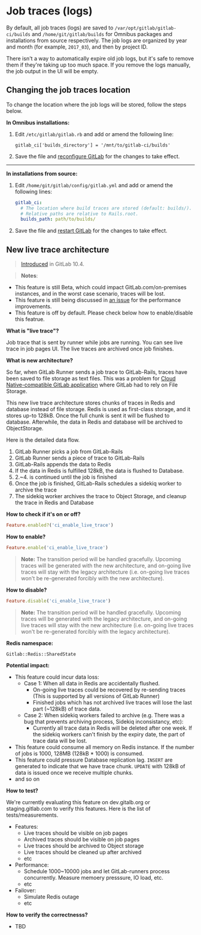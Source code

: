 # Job traces (logs)

By default, all job traces (logs) are saved to `/var/opt/gitlab/gitlab-ci/builds`
and `/home/git/gitlab/builds` for Omnibus packages and installations from source
respectively. The job logs are organized by year and month (for example, `2017_03`),
and then by project ID.

There isn't a way to automatically expire old job logs, but it's safe to remove
them if they're taking up too much space. If you remove the logs manually, the
job output in the UI will be empty.

## Changing the job traces location

To change the location where the job logs will be stored, follow the steps below.

**In Omnibus installations:**

1.  Edit `/etc/gitlab/gitlab.rb` and add or amend the following line:

    ```
    gitlab_ci['builds_directory'] = '/mnt/to/gitlab-ci/builds'
    ```

1. Save the file and [reconfigure GitLab][] for the changes to take effect.

---

**In installations from source:**

1. Edit `/home/git/gitlab/config/gitlab.yml` and add or amend the following lines:

    ```yaml
    gitlab_ci:
      # The location where build traces are stored (default: builds/).
      # Relative paths are relative to Rails.root.
      builds_path: path/to/builds/
    ```

1. Save the file and [restart GitLab][] for the changes to take effect.

[reconfigure gitlab]: restart_gitlab.md#omnibus-gitlab-reconfigure "How to reconfigure Omnibus GitLab"
[restart gitlab]: restart_gitlab.md#installations-from-source "How to restart GitLab"

## New live trace architecture

> [Introduced][ce-18169] in GitLab 10.4.

> **Notes**:
- This feature is still Beta, which could impact GitLab.com/on-premises instances, and in the worst case scenario, traces will be lost.
- This feature is still being discussed in [an issue](https://gitlab.com/gitlab-org/gitlab-ce/issues/46097) for the performance improvements.
- This feature is off by default. Please check below how to enable/disable this featrue.

**What is "live trace"?**

Job trace that is sent by runner while jobs are running. You can see live trace in job pages UI.
The live traces are archived once job finishes.

**What is new architecture?**

So far, when GitLab Runner sends a job trace to GitLab-Rails, traces have been saved to file storage as text files.
This was a problem for [Cloud Native-compatible GitLab application](https://gitlab.com/gitlab-com/migration/issues/23) where GitLab had to rely on File Storage.

This new live trace architecture stores chunks of traces in Redis and database instead of file storage.
Redis is used as first-class storage, and it stores up-to 128kB. Once the full chunk is sent it will be flushed to database. Afterwhile, the data in Redis and database will be archived to ObjectStorage.

Here is the detailed data flow.

1. GitLab Runner picks a job from GitLab-Rails
1. GitLab Runner sends a piece of trace to GitLab-Rails
1. GitLab-Rails appends the data to Redis
1. If the data in Redis is fulfilled 128kB, the data is flushed to Database.
1. 2.~4. is continued until the job is finished
1. Once the job is finished, GitLab-Rails schedules a sidekiq worker to archive the trace
1. The sidekiq worker archives the trace to Object Storage, and cleanup the trace in Redis and Database

**How to check if it's on or off?**

```ruby
Feature.enabled?('ci_enable_live_trace')
```

**How to enable?**

```ruby
Feature.enable('ci_enable_live_trace')
```

>**Note:**
The transition period will be handled gracefully. Upcoming traces will be generated with the new architecture, and on-going live traces will stay with the legacy architecture (i.e. on-going live traces won't be re-generated forcibly with the new architecture).

**How to disable?**

```ruby
Feature.disable('ci_enable_live_trace')
```

>**Note:**
The transition period will be handled gracefully. Upcoming traces will be generated with the legacy architecture, and on-going live traces will stay with the new architecture (i.e. on-going live traces won't be re-generated forcibly with the legacy architecture).

**Redis namespace:**

`Gitlab::Redis::SharedState`

**Potential impact:**

- This feature could incur data loss:
  - Case 1: When all data in Redis are accidentally flushed.
    - On-going live traces could be recovered by re-sending traces (This is supported by all versions of GitLab Runner)
    - Finished jobs which has not archived live traces will lose the last part (~128kB) of trace data.
  - Case 2: When sidekiq workers failed to archive (e.g. There was a bug that prevents archiving process, Sidekiq inconsistancy, etc):
    - Currently all trace data in Redis will be deleted after one week. If the sidekiq workers can't finish by the expiry date, the part of trace data will be lost.
- This feature could consume all memory on Redis instance. If the number of jobs is 1000, 128MB (128kB * 1000) is consumed.
- This feature could pressure Database replication lag. `INSERT` are generated to indicate that we have trace chunk. `UPDATE` with 128kB of data is issued once we receive multiple chunks.
- and so on

**How to test?**

We're currently evaluating this feature on dev.gitalb.org or staging.gitlab.com to verify this features. Here is the list of tests/measurements.

- Features:
  - Live traces should be visible on job pages
  - Archived traces should be visible on job pages
  - Live traces should be archived to Object storage
  - Live traces should be cleaned up after archived
  - etc
- Performance:
  - Schedule 1000~10000 jobs and let GitLab-runners process concurrently. Measure memoery presssure, IO load, etc.
  - etc
- Failover:
  - Simulate Redis outage
  - etc

**How to verify the correctnesss?**

- TBD

[ce-18169]: https://gitlab.com/gitlab-org/gitlab-ce/merge_requests/18169